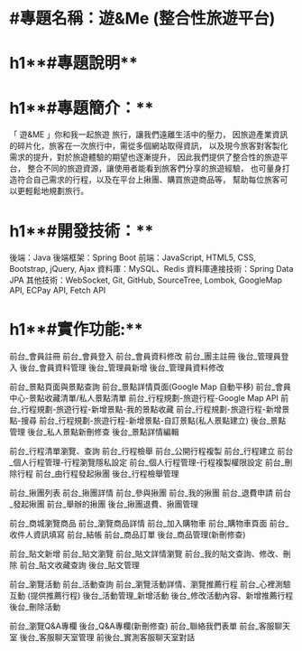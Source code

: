# #專題名稱：遊&Me (整合性旅遊平台)
# h1**#專題說明**

# h1**#專題簡介：**
「 遊&ME 」你和我一起旅遊
旅行，讓我們遠離生活中的壓力，
因旅遊產業資訊的碎片化，旅客在一次旅行中，需從多個網站取得資訊，
以及現今旅客對客製化需求的提升，對於旅遊體驗的期望也逐漸提升，
因此我們提供了整合性的旅遊平台，
整合不同的旅遊資源，讓使用者能看到旅客們分享的旅遊經驗，
也可量身打造符合自己需求的行程，以及在平台上揪團、購買旅遊商品等，
幫助每位旅客可以更輕鬆地規劃旅行。

# h1**#開發技術：**
後端：Java
後端框架：Spring Boot
前端：JavaScript, HTML5, CSS, Bootstrap, jQuery, Ajax
資料庫：MySQL、Redis
資料庫連接技術：Spring Data JPA
其他技術：WebSocket, Git, GitHub, SourceTree, Lombok, GoogleMap API, ECPay API, Fetch API

# h1**#實作功能:**
前台_會員註冊
前台_會員登入
前台_會員資料修改
前台_團主註冊
後台_管理員登入
後台_會員資料管理
後台_管理員新增
後台_管理員資料修改


前台_景點頁面與景點查詢
前台_景點詳情頁面(Google Map 自動平移)
前台_會員中心-景點收藏清單/私人景點清單
前台_行程規劃-旅遊行程-Google Map API
前台_行程規劃-旅遊行程-新增景點-我的景點收藏
前台_行程規劃-旅遊行程-新增景點-搜尋
前台_行程規劃-旅遊行程-新增景點-自訂景點(私人景點建立)
後台_景點管理
後台_私人景點新刪修查
後台_景點詳情編輯


前台_行程清單瀏覽、查詢
前台_行程檢舉
前台_公開行程複製
前台_行程建立
前台_個人行程管理-行程瀏覽隱私設定
前台_個人行程管理-行程複製權限設定
前台_刪除行程
前台_由行程發起揪團
後台_行程檢舉管理

前台_揪團列表
前台_揪團詳情
前台_參與揪團
前台_我的揪團
前台_退費申請
前台_發起揪團
前台_舉辦的揪團
後台_揪團退費、揪團管理


前台_商城瀏覽商品
前台_瀏覽商品詳情
前台_加入購物車
前台_購物車頁面
前台_收件人資訊填寫
前台_結帳
前台_商品訂單
後台_商品管理(新刪修查)



前台_貼文新增
前台_貼文瀏覽
前台_貼文詳情瀏覽
前台_我的貼文查詢、修改、刪除
前台_貼文收藏查詢
後台_貼文管理

前台_瀏覽活動
前台_活動查詢
前台_瀏覽活動詳情、瀏覽推薦行程
前台_心裡測驗互動 (提供推薦行程)
後台_活動管理_新增活動
後台_修改活動內容、新增推薦行程
後台_刪除活動

前台_瀏覽Q&A專欄
後台_Q&A專欄(新刪修查)
前台_聯絡我們表單
前台_客服聊天室
後台_客服聊天室管理
前後台_實測客服聊天室對話

